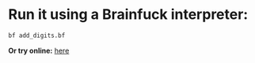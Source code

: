 # Run it using a Brainfuck interpreter:
```bash
bf add_digits.bf
```

**Or try online:**
[here](https://copy.sh/brainfuck/)